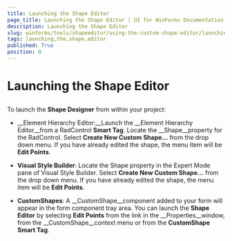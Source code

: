 ```yaml
---
title: Launching the Shape Editor
page_title: Launching the Shape Editor | UI for WinForms Documentation
description: Launching the Shape Editor
slug: winforms/tools/shapeeditor/using-the-custom-shape-editor/launching-the-shape-editor
tags: launching,the,shape,editor
published: True
position: 0
---
```


# Launching the Shape Editor



## 

To launch the __Shape Designer__ from within your project:

* __Element Hierarchy Editor:__Launch the __Element Hierarchy Editor__from a RadControl __Smart Tag__. Locate the __Shape__property for the RadControl. Select __Create New Custom Shape...__ from the drop down menu. If you have already edited the shape, the menu item will be __Edit Points__.

* __Visual Style Builder__: Locate the Shape property in the Expert Mode pane of Visual Style Builder. Select __Create New Custom Shape...__ from the drop down menu. If you have already edited the shape, the menu item will be __Edit Points__.

* __CustomShapes__: A __CustomShape__component added to your form will appear in the form component tray area. You can launch the __Shape Editor__ by selecting __Edit Points__ from the link in the __Properties__window, from the __CustomShape__context menu or from the __CustomShape Smart Tag__. 
